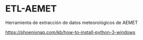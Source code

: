 # ETL-AEMET
Herramienta de extracción de datos meteorológicos de AEMET


https://phoenixnap.com/kb/how-to-install-python-3-windows
